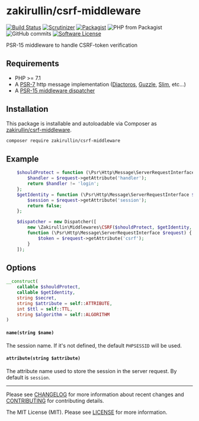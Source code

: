 # zakirullin/csrf-middleware

[![Build Status](https://img.shields.io/travis/zakirullin/csrf-middleware.svg?style=flat-square)](https://travis-ci.org/zakirullin/csrf-middleware)
[![Scrutinizer](https://img.shields.io/scrutinizer/g/zakirullin/csrf-middleware.svg?style=flat-square)](https://scrutinizer-ci.com/g/zakirullin/csrf-middleware/)
[![Packagist](https://img.shields.io/packagist/v/zakirullin/csrf-middleware.svg?style=flat-square)](https://packagist.org/packages/zakirullin/csrf-middlware)
![PHP from Packagist](https://img.shields.io/packagist/php-v/zakirullin/csrf-middleware.svg?style=flat-square)
![GitHub commits](https://img.shields.io/github/commits-since/zakirullin/csrf-middleware/0.1.0.svg?style=flat-square)
[![Software License](https://img.shields.io/badge/license-MIT-brightgreen.svg?style=flat-square)](LICENSE)

PSR-15 middleware to handle CSRF-token verification

## Requirements

* PHP >= 7.1
* A [PSR-7](https://packagist.org/providers/psr/http-message-implementation) http message implementation ([Diactoros](https://github.com/zendframework/zend-diactoros), [Guzzle](https://github.com/guzzle/psr7), [Slim](https://github.com/slimphp/Slim), etc...)
* A [PSR-15 middleware dispatcher](https://github.com/middlewares/awesome-psr15-middlewares#dispatcher)

## Installation

This package is installable and autoloadable via Composer as [zakirullin/csrf-middleware](https://packagist.org/packages/zakirullin/csrf-middleware).

```sh
composer require zakirullin/csrf-middleware 
```

## Example

```php
    $shouldProtect = function (\Psr\Http\Message\ServerRequestInterface $request) {
        $handler = $request->getAttribute('handler');
        return $handler != 'login';
    };
    $getIdentity = function (\Psr\Http\Message\ServerRequestInterface $request) {
        $session = $request->getAttribute('session');
        return false;
    };

    $dispatcher = new Dispatcher([
	    new \Zakirullin\Middlewares\CSRF($shouldProtect, $getIdentity, 'secret'),
        function (\Psr\Http\Message\ServerRequestInterface $request) {
            $token = $request->getAttribute('csrf');
        }
    ]);
```

## Options

```php 
__construct(
    callable $shouldProtect,
    callable $getIdentity,
    string $secret,
    string $attribute = self::ATTRIBUTE,
    int $ttl = self::TTL,
    string $algorithm = self::ALGORITHM
)
```

#### `name(string $name)`

The session name. If it's not defined, the default `PHPSESSID` will be used.

#### `attribute(string $attribute)`

The attribute name used to store the session in the server request. By default is `session`.

---

Please see [CHANGELOG](CHANGELOG.md) for more information about recent changes and [CONTRIBUTING](CONTRIBUTING.md) for contributing details.

The MIT License (MIT). Please see [LICENSE](LICENSE) for more information.
